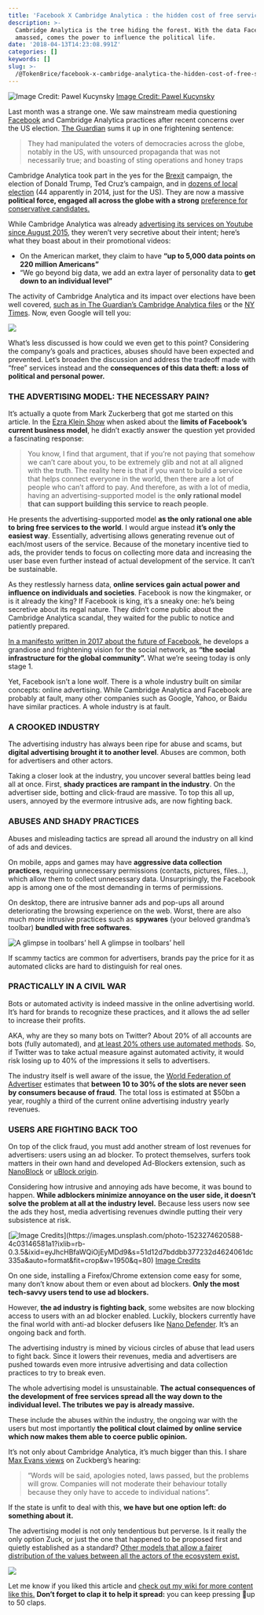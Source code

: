 ```yaml
---
title: 'Facebook X Cambridge Analytica : the hidden cost of free services'
description: >-
  Cambridge Analytica is the tree hiding the forest. With the data Facebook
  amassed, comes the power to influence the political life.
date: '2018-04-13T14:23:08.991Z'
categories: []
keywords: []
slug: >-
  /@TokenBrice/facebook-x-cambridge-analytica-the-hidden-cost-of-free-services-3f5724e80baf
---
```


![[Image Credit: Pawel Kucynsky](https://www.facebook.com/pawelkuczynskiart/)](img/0__915yTPxalIdKCYgC.)
[Image Credit: Pawel Kucynsky](https://www.facebook.com/pawelkuczynskiart/)

Last month was a strange one. We saw mainstream media questioning [Facebook](https://hackernoon.com/tagged/facebook) and Cambridge Analytica practices after recent concerns over the US election. [The Guardian](https://www.theguardian.com/technology/2018/mar/24/facebook-week-of-shame-data-breach-observer-revelations-zuckerberg-silence) sums it up in one frightening sentence:

> They had manipulated the voters of democracies across the globe, notably in the US, with unsourced propaganda that was not necessarily true; and boasting of sting operations and honey traps

Cambridge Analytica took part in the yes for the [Brexit](https://hackernoon.com/tagged/brexit) campaign, the election of Donald Trump, Ted Cruz’s campaign, and in [dozens of local election](https://www.washingtonpost.com/politics/cruz-campaign-paid-750000-to-psychographic-profiling-company/2015/10/19/6c83e508-743f-11e5-9cbb-790369643cf9_story.html) (44 apparently in 2014, just for the US). They are now a massive **political force, engaged all across the globe with a strong** [preference for conservative candidates.](https://www.politico.com/story/2015/07/ted-cruz-donor-for-data-119813)

While Cambridge Analytica was already [advertising its services on Youtube since August 2015](https://www.youtube.com/watch?v=c_SlD7D_xug), they weren’t very secretive about their intent; here’s what they boast about in their promotional videos:

*   On the American market, they claim to have **“up to 5,000 data points on 220 million Americans”**
*   “We go beyond big data, we add an extra layer of personality data to **get down to an individual level”**

The activity of Cambridge Analytica and its impact over elections have been well covered, [such as in The Guardian’s Cambridge Analytica files](https://www.theguardian.com/news/series/cambridge-analytica-files) or the [NY Times](https://www.nytimes.com/2017/03/06/us/politics/cambridge-analytica.html). Now, even Google will tell you:

![](img/0__yCwmLnuHmjeTpSfj.)

What’s less discussed is how could we even get to this point? Considering the company’s goals and practices, abuses should have been expected and prevented. Let’s broaden the discussion and address the tradeoff made with “free” services instead and the **consequences of this data theft: a loss of political and personal power.**

### THE ADVERTISING MODEL: THE NECESSARY PAIN?

It’s actually a quote from Mark Zuckerberg that got me started on this article. In the [Ezra Klein Show](https://www.vox.com/2018/4/2/17185052/mark-zuckerberg-facebook-interview-fake-news-bots-cambridge) when asked about the **limits of Facebook’s current business model**, he didn’t exactly answer the question yet provided a fascinating response:

> You know, I find that argument, that if you’re not paying that somehow we can’t care about you, to be extremely glib and not at all aligned with the truth. The reality here is that if you want to build a service that helps connect everyone in the world, then there are a lot of people who can’t afford to pay. And therefore, as with a lot of media, having an advertising-supported model is the **only rational model that can support building this service to reach people**.

He presents the advertising-supported model **as the only rational one able to bring free services to the world**. I would argue instead **it’s only the easiest way**. Essentially, advertising allows generating revenue out of each/most users of the service. Because of the monetary incentive tied to ads, the provider tends to focus on collecting more data and increasing the user base even further instead of actual development of the service. It can’t be sustainable.

As they restlessly harness data, **online services gain actual power and influence on individuals and societies**. Facebook is now the kingmaker, or is it already the king? If Facebook is king, it’s a sneaky one: he’s being secretive about its regal nature. They didn’t come public about the Cambridge Analytica scandal, they waited for the public to notice and patiently prepared.

[In a manifesto written in 2017 about the future of Facebook](https://www.theguardian.com/technology/2017/feb/16/mark-zuckerberg-new-facebook-manifesto-letter), he develops a grandiose and frightening vision for the social network, as **“the social infrastructure for the global community”.** What we’re seeing today is only stage 1.

Yet, Facebook isn’t a lone wolf. There is a whole industry built on similar concepts: online advertising. While Cambridge Analytica and Facebook are probably at fault, many other companies such as Google, Yahoo, or Baidu have similar practices. A whole industry is at fault.

### A CROOKED INDUSTRY

The advertising industry has always been ripe for abuse and scams, but **digital advertising brought it to another level**. Abuses are common, both for advertisers and other actors.

Taking a closer look at the industry, you uncover several battles being lead all at once. First, **shady practices are rampant in the industry**. On the advertiser side, botting and click-fraud are massive. To top this all up, users, annoyed by the evermore intrusive ads, are now fighting back.

### ABUSES AND SHADY PRACTICES

Abuses and misleading tactics are spread all around the industry on all kind of ads and devices.

On mobile, apps and games may have **aggressive data collection practices**, requiring unnecessary permissions (contacts, pictures, files…), which allow them to collect unnecessary data. Unsurprisingly, the Facebook app is among one of the most demanding in terms of permissions.

On desktop, there are intrusive banner ads and pop-ups all around deteriorating the browsing experience on the web. Worst, there are also much more intrusive practices such as **spywares** (your beloved grandma’s toolbar) **bundled with free softwares**.

![A glimpse in toolbars’ hell](img/0__Mqi0lMfep25ccfa__.)
A glimpse in toolbars’ hell

If scammy tactics are common for advertisers, brands pay the price for it as automated clicks are hard to distinguish for real ones.

### PRACTICALLY IN A CIVIL WAR

Bots or automated activity is indeed massive in the online advertising world. It’s hard for brands to recognize these practices, and it allows the ad seller to increase their profits.

AKA, why are they so many bots on Twitter? About 20% of all accounts are bots (fully automated), and [at least 20% others use automated methods](http://www.pewinternet.org/2018/04/09/bots-in-the-twittersphere/). So, if Twitter was to take actual measure against automated activity, it would risk losing up to 40% of the impressions it sells to advertisers.

The industry itself is well aware of the issue, the [World Federation of Advertiser](https://www.ft.com/content/fb66c818-49a4-11e6-b387-64ab0a67014c) estimates that **between 10 to 30% of the slots are never seen by consumers because of fraud**. The total loss is estimated at $50bn a year, roughly a third of the current online advertising industry yearly revenues.

### USERS ARE FIGHTING BACK TOO

On top of the click fraud, you must add another stream of lost revenues for advertisers: users using an ad blocker. To protect themselves, surfers took matters in their own hand and developed Ad-Blockers extension, such as [NanoBlock](https://chrome.google.com/webstore/detail/nano-adblocker/gabbbocakeomblphkmmnoamkioajlkfo?hl=en) or [uBlock origin](https://chrome.google.com/webstore/detail/ublock-origin/cjpalhdlnbpafiamejdnhcphjbkeiagm?hl=en).

Considering how intrusive and annoying ads have become, it was bound to happen. **While adblockers minimize annoyance on the user side, it doesn’t solve the problem at all at the industry level.** Because less users now see the ads they host, media advertising revenues dwindle putting their very subsistence at risk.

[![Image Credits](https://images.unsplash.com/photo-1523274620588-4c03146581a1?ixlib=rb-0.3.5&ixid=eyJhcHBfaWQiOjEyMDd9&s=51d12d7bddbb377232d4624061dc335a&auto=format&fit=crop&w=1950&q=80)[](https://cdn-images-1.medium.com/max/800/0*EAEuLiKFkSzOgS8b.)](https://images.unsplash.com/photo-1523274620588-4c03146581a1?ixlib=rb-0.3.5&ixid=eyJhcHBfaWQiOjEyMDd9&s=51d12d7bddbb377232d4624061dc335a&auto=format&fit=crop&w=1950&q=80)
[Image Credits](https://images.unsplash.com/photo-1523274620588-4c03146581a1?ixlib=rb-0.3.5&ixid=eyJhcHBfaWQiOjEyMDd9&s=51d12d7bddbb377232d4624061dc335a&auto=format&fit=crop&w=1950&q=80)

On one side, installing a Firefox/Chrome extension come easy for some, many don’t know about them or even about ad blockers. **Only the most tech-savvy users tend to use ad blockers.**

However, **the ad industry is fighting back**, some websites are now blocking access to users with an ad blocker enabled. Luckily, blockers currently have the final world with anti-ad blocker defusers like [Nano Defender](https://jspenguin2017.github.io/uBlockProtector/). It’s an ongoing back and forth.

The advertising industry is mined by vicious circles of abuse that lead users to fight back. Since it lowers their revenues, media and advertisers are pushed towards even more intrusive advertising and data collection practices to try to break even.

The whole advertising model is unsustainable. **The actual consequences of the development of free services spread all the way down to the individual level. The tributes we pay is already massive.**

These include the abuses within the industry, the ongoing war with the users but most importantly **the political clout claimed by online service which now makes them able to coerce public opinion.**

It’s not only about Cambridge Analytica, it’s much bigger than this. I share [Max Evans views](https://medium.com/club-max/zuckerberg-in-dc-exposes-how-little-our-governments-understand-where-humanity-is-heading-b568607ab216) on Zuckberg’s hearing:

> “Words will be said, apologies noted, laws passed, but the problems will grow. Companies will not moderate their behaviour totally because they only have to accede to individual nations”.

If the state is unfit to deal with this, **we have but one option left: do something about it.**

The advertising model is not only tendentious but perverse. Is it really the only option Zuck, or just the one that happened to be proposed first and quietly established as a standard? [Other models that allow a fairer distribution of the values between all the actors of the ecosystem exist.](https://medium.com/@BBerdah/growing-beyond-the-advertising-model-to-achieve-democracys-true-potential-5990de48a86f)

![](img/1__4nvwlCnZkfNy1bo70C8m3A.gif)

Let me know if you liked this article and [check out my wiki for more content like this.](https://github.com/Ahirice/BCC/wiki) **Don’t forget to clap it** **to help it spread:** you can keep pressing  👏up to 50 claps.